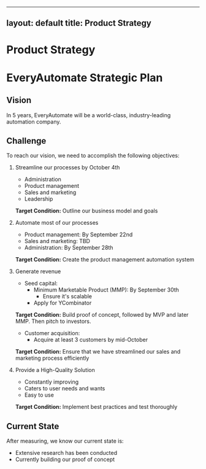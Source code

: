 
---
layout: default
title: Product Strategy
---

# Product Strategy

# EveryAutomate Strategic Plan

## Vision
In 5 years, EveryAutomate will be a world-class, industry-leading automation company.

## Challenge
To reach our vision, we need to accomplish the following objectives:

1. Streamline our processes by October 4th
   - Administration
   - Product management
   - Sales and marketing
   - Leadership
   
   **Target Condition:** Outline our business model and goals

2. Automate most of our processes
   - Product management: By September 22nd
   - Sales and marketing: TBD
   - Administration: By September 28th
   
   **Target Condition:** Create the product management automation system

3. Generate revenue
   - Seed capital:
     - Minimum Marketable Product (MMP): By September 30th
       - Ensure it's scalable
     - Apply for YCombinator
   
   **Target Condition:** Build proof of concept, followed by MVP and later MMP. Then pitch to investors.

   - Customer acquisition:
     - Acquire at least 3 customers by mid-October
   
   **Target Condition:** Ensure that we have streamlined our sales and marketing process efficiently

4. Provide a High-Quality Solution
   - Constantly improving
   - Caters to user needs and wants
   - Easy to use
   
   **Target Condition:** Implement best practices and test thoroughly

## Current State
After measuring, we know our current state is:
- Extensive research has been conducted
- Currently building our proof of concept
